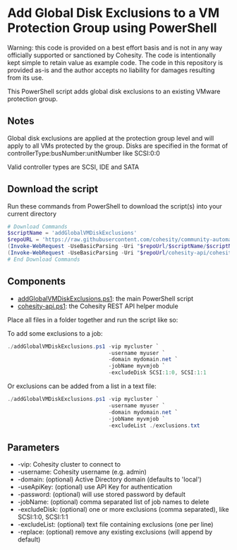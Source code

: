 # Add Global Disk Exclusions to a VM Protection Group using PowerShell

Warning: this code is provided on a best effort basis and is not in any way officially supported or sanctioned by Cohesity. The code is intentionally kept simple to retain value as example code. The code in this repository is provided as-is and the author accepts no liability for damages resulting from its use.

This PowerShell script adds global disk exclusions to an existing VMware protection group.

## Notes

Global disk exclusions are applied at the protection group level and will apply to all VMs protected by the group. Disks are specified in the format of controllerType:busNumber:unitNumber like SCSI:0:0

Valid controller types are SCSI, IDE and SATA

## Download the script

Run these commands from PowerShell to download the script(s) into your current directory

```powershell
# Download Commands
$scriptName = 'addGlobalVMDiskExclusions'
$repoURL = 'https://raw.githubusercontent.com/cohesity/community-automation-samples/main/powershell'
(Invoke-WebRequest -UseBasicParsing -Uri "$repoUrl/$scriptName/$scriptName.ps1").content | Out-File "$scriptName.ps1"; (Get-Content "$scriptName.ps1") | Set-Content "$scriptName.ps1"
(Invoke-WebRequest -UseBasicParsing -Uri "$repoUrl/cohesity-api/cohesity-api.ps1").content | Out-File cohesity-api.ps1; (Get-Content cohesity-api.ps1) | Set-Content cohesity-api.ps1
# End Download Commands
```

## Components

* [addGlobalVMDiskExclusions.ps1](https://raw.githubusercontent.com/cohesity/community-automation-samples/main/powershell/addGlobalVMDiskExclusions/addGlobalVMDiskExclusions.ps1): the main PowerShell script
* [cohesity-api.ps1](https://raw.githubusercontent.com/cohesity/community-automation-samples/main/powershell/cohesity-api/cohesity-api.ps1): the Cohesity REST API helper module

Place all files in a folder together and run the script like so:

To add some exclusions to a job:

```powershell
./addGlobalVMDiskExclusions.ps1 -vip mycluster `
                                -username myuser `
                                -domain mydomain.net `
                                -jobName myvmjob `
                                -excludeDisk SCSI:1:0, SCSI:1:1
```

Or exclusions can be added from a list in a text file:

```powershell
./addGlobalVMDiskExclusions.ps1 -vip mycluster `
                                -username myuser `
                                -domain mydomain.net `
                                -jobName myvmjob `
                                -excludeList ./exclusions.txt
```

## Parameters

* -vip: Cohesity cluster to connect to
* -username: Cohesity username (e.g. admin)
* -domain: (optional) Active Directory domain (defaults to 'local')
* -useApiKey: (optional) use API Key for authentication
* -password: (optional) will use stored password by default
* -jobName: (optional) comma separated list of job names to delete
* -excludeDisk: (optional) one or more exclusions (comma separated), like SCSI:1:0, SCSI:1:1
* -excludeList: (optional) text file containing exclusions (one per line)
* -replace: (optional) remove any existing exclusions (will append by default)
